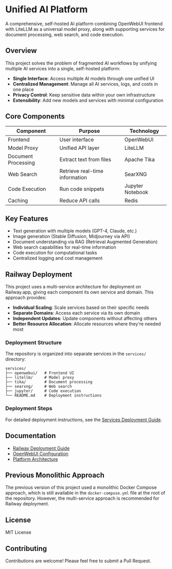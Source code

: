 # Unified AI Platform

A comprehensive, self-hosted AI platform combining OpenWebUI frontend with LiteLLM as a universal model proxy, along with supporting services for document processing, web search, and code execution.

## Overview

This project solves the problem of fragmented AI workflows by unifying multiple AI services into a single, self-hosted platform:

- **Single Interface**: Access multiple AI models through one unified UI
- **Centralized Management**: Manage all AI services, logs, and costs in one place
- **Privacy Control**: Keep sensitive data within your own infrastructure 
- **Extensibility**: Add new models and services with minimal configuration

## Core Components

| Component | Purpose | Technology |
|-----------|---------|------------|
| Frontend | User interface | OpenWebUI |
| Model Proxy | Unified API layer | LiteLLM |
| Document Processing | Extract text from files | Apache Tika |
| Web Search | Retrieve real-time information | SearXNG |
| Code Execution | Run code snippets | Jupyter Notebook |
| Caching | Reduce API calls | Redis |

## Key Features

- Text generation with multiple models (GPT-4, Claude, etc.)
- Image generation (Stable Diffusion, Midjourney via API)
- Document understanding via RAG (Retrieval Augmented Generation)
- Web search capabilities for real-time information
- Code execution for computational tasks
- Centralized logging and cost management

## Railway Deployment

This project uses a multi-service architecture for deployment on Railway.app, giving each component its own service and domain. This approach provides:

- **Individual Scaling**: Scale services based on their specific needs
- **Separate Domains**: Access each service via its own domain
- **Independent Updates**: Update components without affecting others
- **Better Resource Allocation**: Allocate resources where they're needed most

### Deployment Structure

The repository is organized into separate services in the `services/` directory:

```
services/
├── openwebui/   # Frontend UI
├── litellm/     # Model proxy
├── tika/        # Document processing
├── searxng/     # Web search
├── jupyter/     # Code execution
└── README.md    # Deployment instructions
```

### Deployment Steps

For detailed deployment instructions, see the [Services Deployment Guide](services/README.md).

## Documentation

- [Railway Deployment Guide](docs/railway-deployment-guide.md)
- [OpenWebUI Configuration](docs/openwebui-configuration.md)
- [Platform Architecture](docs/unified-platform-architecture.md)

## Previous Monolithic Approach

The previous version of this project used a monolithic Docker Compose approach, which is still available in the `docker-compose.yml` file at the root of the repository. However, the multi-service approach is recommended for Railway deployment.

## License

MIT License

## Contributing

Contributions are welcome! Please feel free to submit a Pull Request. 